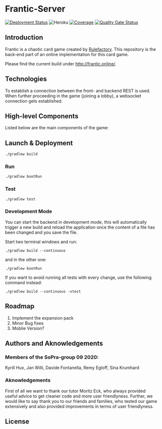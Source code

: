 # Frantic-Server
[![Deployment Status](https://github.com/soprafs20-group09/frantic-server/workflows/Deploy%20Project/badge.svg)](https://github.com/soprafs20-group09/frantic-server/actions)
![Heroku](https://heroku-badge.herokuapp.com/?app=sopra-fs20-group-09-server)
[![Coverage](https://sonarcloud.io/api/project_badges/measure?project=soprafs20-group09_frantic-server&metric=coverage)](https://sonarcloud.io/dashboard?id=soprafs20-group09_frantic-server)
[![Quality Gate Status](https://sonarcloud.io/api/project_badges/measure?project=soprafs20-group09_frantic-server&metric=alert_status)](https://sonarcloud.io/dashboard?id=soprafs20-group09_frantic-server)

## Introduction

Frantic is a chaotic card game created by [Rulefactory](https://rulefactory.ch). This repository is the back-end part of an online implementation for this card game.

Please find the current build under http://frantic.online/.

## Technologies

To establish a connection between the front- and backend REST is used. When further proceeding in the game (joining a lobby), a websocket connection gets established.

## High-level Components

Listed below are the main components of the game:

## Launch & Deployment

```bash
./gradlew build
```

### Run

```bash
./gradlew bootRun
```

### Test

```bash
./gradlew test
```

### Development Mode

You can start the backend in development mode, this will automatically trigger a new build and reload the application
once the content of a file has been changed and you save the file.

Start two terminal windows and run:

`./gradlew build --continuous`

and in the other one:

`./gradlew bootRun`

If you want to avoid running all tests with every change, use the following command instead:

`./gradlew build --continuous -xtest`


## Roadmap

1. Implement the expansion pack
2. Minor Bug fixes
3. Moblie Version?

## Authors and Aknowledgements

### Members of the SoPra-group 09 2020:

Kyrill Hux,
Jan Willi,
Davide Fontanella,
Remy Egloff,
Sina Krumhard

### Aknowledgements

First of all we want to thank our tutor Moritz Eck, who always provided useful advice to get cleaner code and more user friendlyness.
Further, we would like to say thank you to our friends and families, who tested our game extensively and also provided improvements in terms of user friendlyness. 

## License
